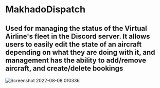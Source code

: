 # MakhadoDispatch

## Used for managing the status of the Virtual Airline's fleet in the Discord server. It allows users to easily edit the state of an aircraft depending on what they are doing with it, and management has the ability to add/remove aircraft, and create/delete bookings


![Screenshot 2022-08-08 010336](https://user-images.githubusercontent.com/53832997/183314634-cab5521c-681f-4021-a2a7-3394c50cbda2.png)
